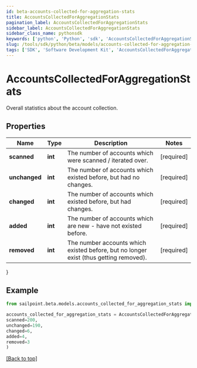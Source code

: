 ```yaml
---
id: beta-accounts-collected-for-aggregation-stats
title: AccountsCollectedForAggregationStats
pagination_label: AccountsCollectedForAggregationStats
sidebar_label: AccountsCollectedForAggregationStats
sidebar_class_name: pythonsdk
keywords: ['python', 'Python', 'sdk', 'AccountsCollectedForAggregationStats', 'BetaAccountsCollectedForAggregationStats'] 
slug: /tools/sdk/python/beta/models/accounts-collected-for-aggregation-stats
tags: ['SDK', 'Software Development Kit', 'AccountsCollectedForAggregationStats', 'BetaAccountsCollectedForAggregationStats']
---
```


# AccountsCollectedForAggregationStats

Overall statistics about the account collection.

## Properties

Name | Type | Description | Notes
------------ | ------------- | ------------- | -------------
**scanned** | **int** | The number of accounts which were scanned / iterated over. | [required]
**unchanged** | **int** | The number of accounts which existed before, but had no changes. | [required]
**changed** | **int** | The number of accounts which existed before, but had changes. | [required]
**added** | **int** | The number of accounts which are new - have not existed before. | [required]
**removed** | **int** | The number accounts which existed before, but no longer exist (thus getting removed). | [required]
}

## Example

```python
from sailpoint.beta.models.accounts_collected_for_aggregation_stats import AccountsCollectedForAggregationStats

accounts_collected_for_aggregation_stats = AccountsCollectedForAggregationStats(
scanned=200,
unchanged=190,
changed=6,
added=4,
removed=3
)

```
[[Back to top]](#) 

